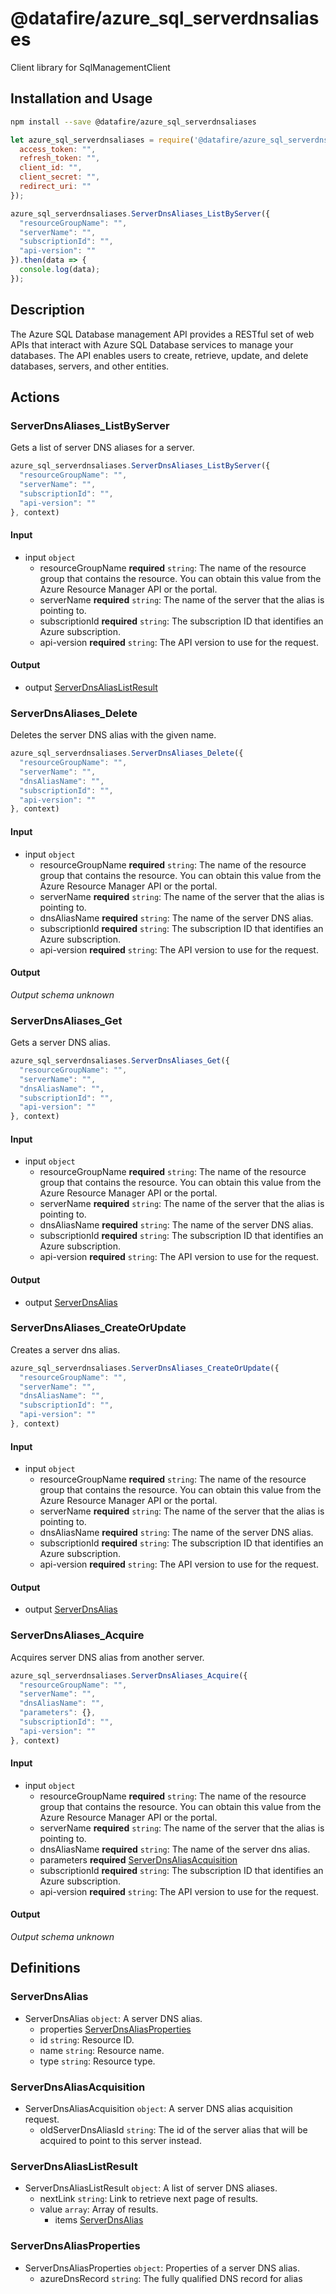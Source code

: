 # @datafire/azure_sql_serverdnsaliases

Client library for SqlManagementClient

## Installation and Usage
```bash
npm install --save @datafire/azure_sql_serverdnsaliases
```
```js
let azure_sql_serverdnsaliases = require('@datafire/azure_sql_serverdnsaliases').create({
  access_token: "",
  refresh_token: "",
  client_id: "",
  client_secret: "",
  redirect_uri: ""
});

azure_sql_serverdnsaliases.ServerDnsAliases_ListByServer({
  "resourceGroupName": "",
  "serverName": "",
  "subscriptionId": "",
  "api-version": ""
}).then(data => {
  console.log(data);
});
```

## Description

The Azure SQL Database management API provides a RESTful set of web APIs that interact with Azure SQL Database services to manage your databases. The API enables users to create, retrieve, update, and delete databases, servers, and other entities.

## Actions

### ServerDnsAliases_ListByServer
Gets a list of server DNS aliases for a server.


```js
azure_sql_serverdnsaliases.ServerDnsAliases_ListByServer({
  "resourceGroupName": "",
  "serverName": "",
  "subscriptionId": "",
  "api-version": ""
}, context)
```

#### Input
* input `object`
  * resourceGroupName **required** `string`: The name of the resource group that contains the resource. You can obtain this value from the Azure Resource Manager API or the portal.
  * serverName **required** `string`: The name of the server that the alias is pointing to.
  * subscriptionId **required** `string`: The subscription ID that identifies an Azure subscription.
  * api-version **required** `string`: The API version to use for the request.

#### Output
* output [ServerDnsAliasListResult](#serverdnsaliaslistresult)

### ServerDnsAliases_Delete
Deletes the server DNS alias with the given name.


```js
azure_sql_serverdnsaliases.ServerDnsAliases_Delete({
  "resourceGroupName": "",
  "serverName": "",
  "dnsAliasName": "",
  "subscriptionId": "",
  "api-version": ""
}, context)
```

#### Input
* input `object`
  * resourceGroupName **required** `string`: The name of the resource group that contains the resource. You can obtain this value from the Azure Resource Manager API or the portal.
  * serverName **required** `string`: The name of the server that the alias is pointing to.
  * dnsAliasName **required** `string`: The name of the server DNS alias.
  * subscriptionId **required** `string`: The subscription ID that identifies an Azure subscription.
  * api-version **required** `string`: The API version to use for the request.

#### Output
*Output schema unknown*

### ServerDnsAliases_Get
Gets a server DNS alias.


```js
azure_sql_serverdnsaliases.ServerDnsAliases_Get({
  "resourceGroupName": "",
  "serverName": "",
  "dnsAliasName": "",
  "subscriptionId": "",
  "api-version": ""
}, context)
```

#### Input
* input `object`
  * resourceGroupName **required** `string`: The name of the resource group that contains the resource. You can obtain this value from the Azure Resource Manager API or the portal.
  * serverName **required** `string`: The name of the server that the alias is pointing to.
  * dnsAliasName **required** `string`: The name of the server DNS alias.
  * subscriptionId **required** `string`: The subscription ID that identifies an Azure subscription.
  * api-version **required** `string`: The API version to use for the request.

#### Output
* output [ServerDnsAlias](#serverdnsalias)

### ServerDnsAliases_CreateOrUpdate
Creates a server dns alias.


```js
azure_sql_serverdnsaliases.ServerDnsAliases_CreateOrUpdate({
  "resourceGroupName": "",
  "serverName": "",
  "dnsAliasName": "",
  "subscriptionId": "",
  "api-version": ""
}, context)
```

#### Input
* input `object`
  * resourceGroupName **required** `string`: The name of the resource group that contains the resource. You can obtain this value from the Azure Resource Manager API or the portal.
  * serverName **required** `string`: The name of the server that the alias is pointing to.
  * dnsAliasName **required** `string`: The name of the server DNS alias.
  * subscriptionId **required** `string`: The subscription ID that identifies an Azure subscription.
  * api-version **required** `string`: The API version to use for the request.

#### Output
* output [ServerDnsAlias](#serverdnsalias)

### ServerDnsAliases_Acquire
Acquires server DNS alias from another server.


```js
azure_sql_serverdnsaliases.ServerDnsAliases_Acquire({
  "resourceGroupName": "",
  "serverName": "",
  "dnsAliasName": "",
  "parameters": {},
  "subscriptionId": "",
  "api-version": ""
}, context)
```

#### Input
* input `object`
  * resourceGroupName **required** `string`: The name of the resource group that contains the resource. You can obtain this value from the Azure Resource Manager API or the portal.
  * serverName **required** `string`: The name of the server that the alias is pointing to.
  * dnsAliasName **required** `string`: The name of the server dns alias.
  * parameters **required** [ServerDnsAliasAcquisition](#serverdnsaliasacquisition)
  * subscriptionId **required** `string`: The subscription ID that identifies an Azure subscription.
  * api-version **required** `string`: The API version to use for the request.

#### Output
*Output schema unknown*



## Definitions

### ServerDnsAlias
* ServerDnsAlias `object`: A server DNS alias.
  * properties [ServerDnsAliasProperties](#serverdnsaliasproperties)
  * id `string`: Resource ID.
  * name `string`: Resource name.
  * type `string`: Resource type.

### ServerDnsAliasAcquisition
* ServerDnsAliasAcquisition `object`: A server DNS alias acquisition request.
  * oldServerDnsAliasId `string`: The id of the server alias that will be acquired to point to this server instead.

### ServerDnsAliasListResult
* ServerDnsAliasListResult `object`: A list of server DNS aliases.
  * nextLink `string`: Link to retrieve next page of results.
  * value `array`: Array of results.
    * items [ServerDnsAlias](#serverdnsalias)

### ServerDnsAliasProperties
* ServerDnsAliasProperties `object`: Properties of a server DNS alias.
  * azureDnsRecord `string`: The fully qualified DNS record for alias



